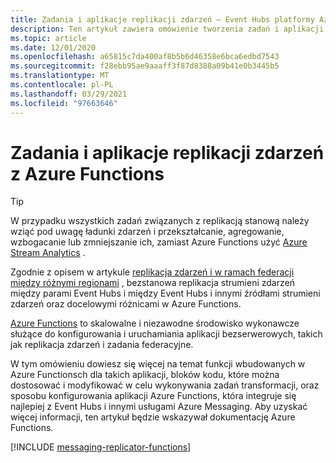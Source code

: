 ```yaml
---
title: Zadania i aplikacje replikacji zdarzeń — Event Hubs platformy Azure | Microsoft Docs
description: Ten artykuł zawiera omówienie tworzenia zadań i aplikacji replikacji zdarzeń przy użyciu Azure Functions
ms.topic: article
ms.date: 12/01/2020
ms.openlocfilehash: a65815c7da400af8b5b6d46358e6bca6edbd7543
ms.sourcegitcommit: f28ebb95ae9aaaff3f87d8388a09b41e0b3445b5
ms.translationtype: MT
ms.contentlocale: pl-PL
ms.lasthandoff: 03/29/2021
ms.locfileid: "97663646"
---
```

# <a name="event-replication-tasks-and-applications-with-azure-functions"></a>Zadania i aplikacje replikacji zdarzeń z Azure Functions

> [!TIP]
> W przypadku wszystkich zadań związanych z replikacją stanową należy wziąć pod uwagę ładunki zdarzeń i przekształcanie, agregowanie, wzbogacanie lub zmniejszanie ich, zamiast Azure Functions użyć [Azure Stream Analytics](../stream-analytics/stream-analytics-introduction.md) .

Zgodnie z opisem w artykule [replikacja zdarzeń i w ramach federacji między różnymi regionami](event-hubs-federation-overview.md) , bezstanowa replikacja strumieni zdarzeń między parami Event Hubs i między Event Hubs i innymi źródłami strumieni zdarzeń oraz docelowymi różnicami w Azure Functions.

[Azure Functions](../azure-functions/functions-overview.md) to skalowalne i niezawodne środowisko wykonawcze służące do konfigurowania i uruchamiania aplikacji bezserwerowych, takich jak replikacja zdarzeń i zadania federacyjne.

W tym omówieniu dowiesz się więcej na temat funkcji wbudowanych w Azure Functionsch dla takich aplikacji, bloków kodu, które można dostosować i modyfikować w celu wykonywania zadań transformacji, oraz sposobu konfigurowania aplikacji Azure Functions, która integruje się najlepiej z Event Hubs i innymi usługami Azure Messaging. Aby uzyskać więcej informacji, ten artykuł będzie wskazywał dokumentację Azure Functions.

[!INCLUDE [messaging-replicator-functions](../../includes/messaging-replicator-functions.md)]









